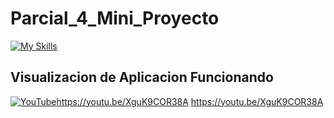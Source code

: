 # Parcial_4_Mini_Proyecto
[![My Skills](https://skillicons.dev/icons?i=html,bootstrap,mysql,php)](https://skillicons.dev)

## Visualizacion de Aplicacion Funcionando
<a href="#"><img alt="YouTube" src="https://img.shields.io/badge/YouTube-LINK-red">https://youtu.be/XguK9COR38A</a> https://youtu.be/XguK9COR38A
